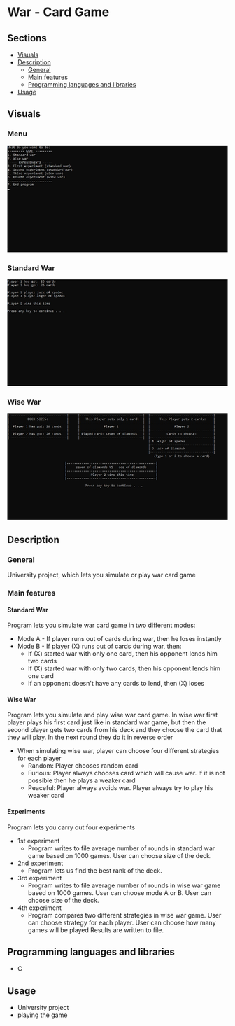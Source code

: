 # War - Card Game

## Sections

 - [Visuals](#visuals)
 - [Description](#description)
	 - [General](#general)
	 - [Main features](#main-features)
	 - [Programming languages and libraries](#programming-languages-and-libraries)
 - [Usage](#usage)


## Visuals

### Menu
![menu](images/main_menu.jpg)

### Standard War
![standard war](images/standard_war.jpg)

### Wise War
![wise war](images/wise_war.jpg)


## Description

### General
University project, which lets you simulate or play war card game

### Main features

#### Standard War
Program lets you simulate war card game in two different modes:
- Mode A - If player runs out of cards during war, then he loses instantly
- Mode B - If player (X) runs out of cards during war, then:
	- If (X) started war with only one card, then his opponent lends him two cards
	- If (X) started war with only two cards, then his opponent lends him one card
	- If an opponent doesn't have any cards to lend, then (X) loses

#### Wise War
Program lets you simulate and play wise war card game.
In wise war first player plays his first card just like in standard war game, but then the second player gets two cards from his deck and they choose the card that they will play. In the next round they do it in reverse order
- When simulating wise war, player can choose four different strategies for each player
	- Random: Player chooses random card
	- Furious: Player always chooses card which will cause war. If it is not possible then he plays a weaker card
	- Peaceful: Player always avoids war. Player always try to play his weaker card

#### Experiments
Program lets you carry out four experiments
- 1st experiment
	- Program writes to file average number of rounds in standard war game based on 1000 games. User can choose size of the deck.
- 2nd experiment
	- Program lets us find the best rank of the deck.
- 3rd experiment
	- Program writes to file average number of rounds in wise war game based on 1000 games. User can choose mode A or B. User can choose size of the deck.
- 4th experiment
	- Program compares two different strategies in wise war game. User can choose strategy for each player. User can choose how many games will be played Results are written to file.
	
## Programming languages and libraries
- C

## Usage
 - University project
 - playing the game
